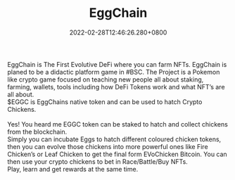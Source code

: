 ﻿---
title: "EggChain"
description: "Educative platform game, learn about stake & farm."
lead: "Educative platform game, learn about stake & farm."
date: 2022-02-28T12:46:26.280+0800
lastmod: 2022-02-28T12:46:26.280+0800
draft: false
featuredImage: ["100_eggchain.jpeg"]
score: "0"
status: "Beta"
blockchain: ["Binance"]
nft_support: "Yes"
free_to_play: "Crypto"
play_to_earn: ["NFT","Crypto"]
website: "https://eggchain.netlify.app?utm_source=PlayToEarn.net&utm_medium=organic&utm_campaign=gamepage"
twitter: "https://twitter.com/egg_chain"
discord: "https://discord.gg/fn99VcRt5J"
telegram: "https://t.me/eggchainproject"
github: "https://github.com/ScientificDrChickenSanders"
youtube: "https://youtube.com/channel/UCDfIcWQi1QNl7Mds97NqyNw"
twitch: 
facebook: 
instagram: "https://instagram.com/eggchain"
reddit: 
medium: "https://medium.com/eggchainproject"
steam: 
gitbook: "https://eggchainproject.gitbook.io/eggchain-project/untitled"
googleplay: 
appstore: 

  
    
categories: ["games"]
games: ["Breeding","Card","DeFi"]
toc: false
pinned: false
weight: 
---
EggChain is The First Evolutive DeFi where you can farm NFTs. EggChain is planed to be a didactic platform game in #BSC. The Project is a Pokemon like crypto game focused on teaching new people all about staking, farming, wallets, tools including how DeFi Tokens work and what NFT’s are all about.<br> $EGGC is EggChains native token and can be used to hatch Crypto Chickens.<br> <br> Yes! You heard me EGGC token can be staked to hatch and collect chickens from the blockchain.<br> Simply you can incubate Eggs to hatch different coloured chicken tokens, then you can evolve those chickens into more powerful ones like Fire Chicken’s or Leaf Chicken to get the final form EVoChicken Bitcoin. You can then use your crypto chickens to bet in Race/Battle/Buy NFTs. <br> Play, learn and get rewards at the same time.